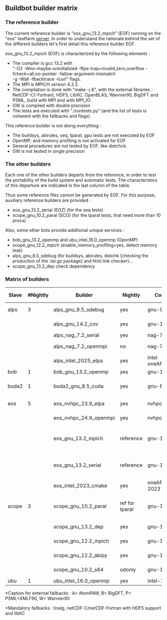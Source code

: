 ## Buildbot builder matrix 

### The reference builder 

The current reference builder is "eos_gnu_13.2_mpich" (EOF) running on the "eos" testfarm [server](https://github.com/abinit/abinit_web/blob/main/docs/servers.md).
In order to understand the rationale behind the set of the different builders let's first detail this reference builder EOF.

eos_gnu_13.2_mpich (EOF) is characterized by the following elements :
  * The compiler is gcc 13.2 with<br>"-O2 -Wno-maybe-uninitialized -ffpe-trap=invalid,zero,overflow -fcheck=all,no-pointer -fallow-argument-mismatch<br>-g -Wall -fbacktrace -lcurl" flags.
  * The MPI is MPICH version 4.2.2.
  * The compilation is done with "make -j 8", with the external libraries : NetCDF-C(-Fortran), HDF5, LibXC, OpenBLAS, Wannier90, BigDFT and PSML, build with MPI and with MPI_IO .
  * GW is compiled with double precision
  * The tests are executed with "./runtests.py" (and the list of tests is coherent with the fallbacks and flags)

This reference builder is not doing everything :
  * The buildsys, abirules,  seq, tparal, gpu tests are not executed by EOF
  * OpenMP, and memory profiling is not activated for EOF
  * Several procedures are not tested by EOF, like distchck.
  * GW is not tested in single precision
  <!-- * BigDFT tests are not executed (for the time being) -->

### The other builders 

Each one of the other builders departs from the reference, in order to test the portability of the build system and automatic tests.
The characteristics of this departure are indicated in the last column of the table.

Thus some reference files cannot be generated by EOF. 
For this purpose, auxiliary reference builders are provided :
  * eos_gnu_13.2_serial (EOZ) (for the seq tests)
  * scope_gnu_10.2_paral (SCO) (for the tparal tests, that need more than 10 procs)

Also, some other bots provide additional unique services :
  * bob_gnu_13.2_openmp and ubu_intel_16.0_openmp (OpenMP)
  * scope_gnu_12.2_mpich (enable_memory_profiling=yes, detect memory leak)
  * alps_gnu_9.5_sdebug (for buildsys, abirules, distchk [checking the production of the .tar.gz package] and html link checker)...
  * scope_gnu_13.2_dep check dependency

### Matrix of builders 

| Slave  | #Nightly | Builder                     | Nightly | Compiler     | MPI           | Linear Algebra     | Libs Tested     | Departure from Ref                          |
|--------|---------|------------------------------|---------|--------------|---------------|--------------------|----------------|---------------------------------------------|
| alps   | 3       | alps_gnu_9.5_sdebug          | yes      | gnu-9.5      | mpich-4.2.3   | OpenBLAS<br>fftw3 | ABPW | -fno-frontend-optimize<br>-ffpe-trap=i,z,o |
|        |         | alps_gnu_14.2_cov            | yes      | gnu-14.2     | mpich-4.2.3   | mkl 2025.0         | ABW |          | coverage                        |
|        |         | alps_nag_7.2_serial          | yes      | nag-7.2      |               | netlib_3.10.0      | A              | enable-netcdf-default                       |
|        |         | alps_nag_7.2_openmpi         | no       | nag-7.2      | openmpi-4.1.2 | netlib_3.10.0      | A              | enable-netcdf-default                       |
|        |         | alps_intel_2025_elpa         | yes      | intel<br>oneAPI_2025.0 | intel mpi  | mkl 2024.2 | APW | scalapack ifx  |
| bob    | 1       | bob_gnu_13.2_openmp          | yes      | gnu-13.2     |               | atlas-3.10         | P              | Fedora39 packages                           |
| buda2  | 1       | buda2_gnu_8.5_cuda           | yes      | gnu-8.5      | openmpi-4.1.3 | mkl-2019.0.1<br>cuda 11.2 | | enable_gpu |
| eos    | 5       | eos_nvhpc_23.9_elpa          | yes      | nvhpc 23.9   | openmpi-4.1.6 | mkl-2023 elpa-2022                   |                | cuda-12                     |
|        |         | eos_nvhpc_24.9_openmpi       | yes      | nvhpc 24.9   | openmpi-4.1.6 | mkl-2023            |   |       |    cuda 12.2                                       |
|        |         | eos_gnu_13.2_mpich           | reference  | gnu-13.2   | mpich-4.2.3   | mkl 2023.2 | ABPW | -fcheck=all,no-pointer<br>-ffpe-trap=i,z,o<br>-fallow-argument-mismatch |
|        |         | eos_gnu_13.2_serial          | reference  | gnu-13.2   |               | mkl 2023.2 | ABPW | -fcheck=all,no-pointer<br>-ffpe-trap=i,z,o<br>-fallow-argument-mismatch |
|        |         | eos_intel_2023_cmake         | yes        | oneAPI<br>2023   | intel   | mkl 2023.2 |  | elpa? |
| scope  | 3       | scope_gnu_10.2_paral         | ref for tparal | gnu-10.2 | mpich-3.2 | OpenBLAS | BPW | mpirun -np 2 if max_nprocs allows it<br>enable-netcdf-default GW_SP |
|        |         | scope_gnu_13.2_dep           | yes      | gnu-13.2     | mpich-4.1.2   | OpenBLAS           | PW             | check dependency<br>enable-netcdf-default |
|        |         | scope_gnu_12.2_mpich         | yes      | gnu-12.2     | mpich-4.0.3   | OpenBLAS           | PW             | enable_memory_profiling                    |
|        |         | scope_gnu_12.2_abipy         | yes      | gnu-12.2     | mpich-4.0.3   | OpenBLAS           | PW             | check abipy                                |
|        |         | scope_gnu_10.2_s64           | odonly   | gnu-10.2     | mpich-3.2     | OpenBLAS           | PW             | tutoparal with np=64                       |
| ubu    |  1      | ubu_intel_16.0_openmp        | yes      | intel-16.0   |               | mkl 11.3           | A              | OpenMP / dfti                              |

*Caption for external fallbacks : A= AtomPAW, B= BigDFT, P= PSML+XMLF90, W= Wannier90

*Mandatory fallbacks : linalg, netCDF-C/netCDF-Fortran with HDF5 support and libXC 
